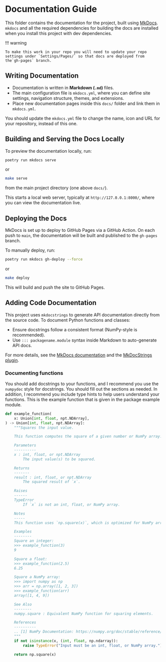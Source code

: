 # Documentation Guide

This folder contains the documentation for the project, built using [MkDocs](https://www.mkdocs.org/). `mkdocs` and all the required dependencies for building the docs are installed when you install this project with dev dependencies.

!!! warning

    To make this work in your repo you will need to update your repo settings under `Settings/Pages/` so that docs are deployed from the`gh-pages` branch.

## Writing Documentation

- Documentation is written in **Markdown (`.md`)** files.
- The main configuration file is `mkdocs.yml`, where you can define site settings, navigation structure, themes, and extensions.
- Place new documentation pages inside this `docs/` folder and link them in `mkdocs.yml`.

You should update the `mkdocs.yml` file to change the name, icon and URL for your repository, instead of this one.

## Building and Serving the Docs Locally

To preview the documentation locally, run:

```sh
poetry run mkdocs serve
```

or

```sh
make serve
```

from the main project directory (one above `docs/`).

This starts a local web server, typically at `http://127.0.0.1:8000/`, where you can view the documentation live.

## Deploying the Docs

MkDocs is set up to deploy to GitHub Pages via a GitHub Action. On each push to `main`, the documentation will be built and published to the `gh-pages` branch.

To manually deploy, run:

```sh
poetry run mkdocs gh-deploy --force
```

or

```sh
make deploy
```

This will build and push the site to GitHub Pages.

## Adding Code Documentation

This project uses `mkdocstrings` to generate API documentation directly from the source code. To document Python functions and classes:

- Ensure docstrings follow a consistent format (NumPy-style is recommended).
- Use `::: packagename.module` syntax inside Markdown to auto-generate API docs.

For more details, see the [MkDocs documentation](https://www.mkdocs.org/) and the [MkDocStrings plugin](https://mkdocstrings.github.io/).

### Documenting functions

You should add docstrings to your functions, and I recommend you use the `numpydoc` style for docstrings. You should fill out the sections as needed. In addition, I recommend you include type hints to help users understand your functions. This is the example function that is given in the package example module.

``` py
def example_function(
    x: Union[int, float, npt.NDArray],
) -> Union[int, float, npt.NDArray]:
    """Squares the input value.

    This function computes the square of a given number or NumPy array.

    Parameters
    ----------
    x : int, float, or npt.NDArray
        The input value(s) to be squared.

    Returns
    -------
    result : int, float, or npt.NDArray
        The squared result of `x`.

    Raises
    ------
    TypeError
        If `x` is not an int, float, or NumPy array.

    Notes
    -----
    This function uses `np.square(x)`, which is optimized for NumPy arrays.

    Examples
    --------
    Square an integer:
    >>> example_function(3)
    9

    Square a float:
    >>> example_function(2.5)
    6.25

    Square a NumPy array:
    >>> import numpy as np
    >>> arr = np.array([1, 2, 3])
    >>> example_function(arr)
    array([1, 4, 9])

    See Also
    --------
    numpy.square : Equivalent NumPy function for squaring elements.

    References
    ----------
    .. [1] NumPy Documentation: https://numpy.org/doc/stable/reference/generated/numpy.square.html
    """
    if not isinstance(x, (int, float, np.ndarray)):
        raise TypeError("Input must be an int, float, or NumPy array.")

    return np.square(x)
```
